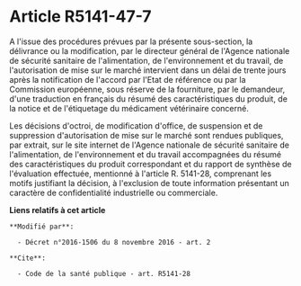 # Article R5141-47-7

A l'issue des procédures prévues par la présente sous-section, la délivrance ou la modification, par le directeur général de
l'Agence nationale de sécurité sanitaire de l'alimentation, de l'environnement et du travail, de l'autorisation de mise sur
le marché intervient dans un délai de trente jours après la notification de l'accord par l'Etat de référence ou par la
Commission européenne, sous réserve de la fourniture, par le demandeur, d'une traduction en français du résumé des
caractéristiques du produit, de la notice et de l'étiquetage du médicament vétérinaire concerné. 

Les décisions d'octroi, de modification d'office, de suspension et de suppression d'autorisation de mise sur le marché sont
rendues publiques, par extrait, sur le site internet de l'Agence nationale de sécurité sanitaire de l'alimentation, de
l'environnement et du travail accompagnées du résumé des caractéristiques du produit correspondant et du rapport de synthèse
de l'évaluation effectuée, mentionné à l'article R. 5141-28, comprenant les motifs justifiant la décision, à l'exclusion de
toute information présentant un caractère de confidentialité industrielle ou commerciale.

**Liens relatifs à cet article**

	**Modifié par**:

	  - Décret n°2016-1506 du 8 novembre 2016 - art. 2

	**Cite**:

	  - Code de la santé publique - art. R5141-28
